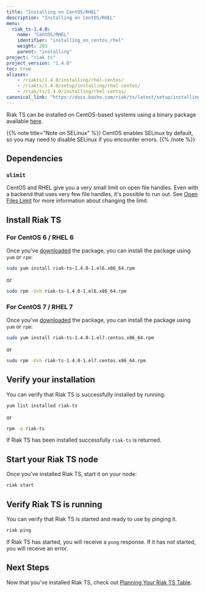 ```yaml
---
title: "Installing on CentOS/RHEL"
description: "Installing on CentOS/RHEL"
menu:
  riak_ts-1.4.0:
    name: "CentOS/RHEL"
    identifier: "installing_on_centos_rhel"
    weight: 203
    parent: "installing"
project: "riak_ts"
project_version: "1.4.0"
toc: true
aliases:
    - /riakts/1.4.0/installing/rhel-centos/
    - /riakts/1.4.0/setup/installing/rhel-centos/
    - /riak/ts/1.4.0/installing/rhel-centos/
canonical_link: "https://docs.basho.com/riak/ts/latest/setup/installing/rhel-centos/"
---
```


[download]: /riak/ts/1.4.0/downloads/
[openfileslimit]: /riak/kv/2.1.4/using/performance/open-files-limit
[planning]: /riak/ts/1.4.0/using/planning/


Riak TS can be installed on CentOS-based systems using a binary
package available [here][download].

{{% note title="Note on SELinux" %}}
CentOS enables SELinux by default, so you may need to disable SELinux if
you encounter errors.
{{% /note %}}


## Dependencies

### `ulimit`

CentOS and RHEL give you a very small limit on open file handles. Even with a
backend that uses very few file handles, it's possible to run out. See
[Open Files Limit][openfileslimit] for more information about changing the limit.


## Install Riak TS

### For CentOS 6 / RHEL 6

Once you've [downloaded][download] the package, you can install the package using `yum` or `rpm`:

```bash
sudo yum install riak-ts-1.4.0-1.el6.x86_64.rpm
```

or

```bash
sudo rpm -Uvh riak-ts-1.4.0-1.el6.x86_64.rpm
```


### For CentOS 7 / RHEL 7

Once you've [downloaded][download] the package, you can install the package using `yum` or `rpm`:

```bash
sudo yum install riak-ts-1.4.0-1.el7.centos.x86_64.rpm
```

or

```bash
sudo rpm -Uvh riak-ts-1.4.0-1.el7.centos.x86_64.rpm
```


## Verify your installation

You can verify that Riak TS is successfully installed by running: 

```bash
yum list installed riak-ts
```

or

```bash
rpm -q riak-ts
```

If Riak TS has been installed successfully `riak-ts` is returned.


## Start your Riak TS node

Once you've installed Riak TS, start it on your node:

```bash
riak start
```


## Verify Riak TS is running

You can verify that Riak TS is started and ready to use by pinging it.

```bash
riak ping
```

If Riak TS has started, you will receive a `pong` response. If it has not started, you will receive an error. 


## Next Steps

Now that you've installed Riak TS, check out [Planning Your Riak TS Table][planning].